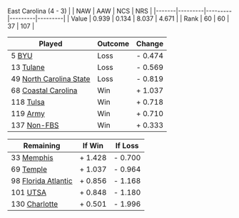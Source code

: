 East Carolina (4 - 3)
|       |   NAW   |   AAW   |   NCS   |   NRS   |
|-------|---------|---------|---------|---------|
| Value |   0.939 |   0.134 |   8.037 |   4.671 |
| Rank  |      60 |      60 |      37 |     107 |

| Played                    | Outcome    |  Change  |
|---------------------------|------------|----------|
|   5 [BYU                   ](BYU.md)| Loss       | -  0.474 |
|  13 [Tulane                ](Tulane.md)| Loss       | -  0.569 |
|  49 [North Carolina State  ](NorthCarolinaState.md)| Loss       | -  0.819 |
|  68 [Coastal Carolina      ](CoastalCarolina.md)| Win        | +  1.037 |
| 118 [Tulsa                 ](Tulsa.md)| Win        | +  0.718 |
| 119 [Army                  ](Army.md)| Win        | +  0.710 |
| 137 [Non-FBS               ](NonFBS.md)| Win        | +  0.333 |

| Remaining                 |  If Win  |  If Loss |
|---------------------------|----------|----------|
|  33 [Memphis               ](Memphis.md)| +  1.428 | -  0.700 |
|  69 [Temple                ](Temple.md)| +  1.037 | -  0.964 |
|  98 [Florida Atlantic      ](FloridaAtlantic.md)| +  0.856 | -  1.168 |
| 101 [UTSA                  ](UTSA.md)| +  0.848 | -  1.180 |
| 130 [Charlotte             ](Charlotte.md)| +  0.501 | -  1.996 |

